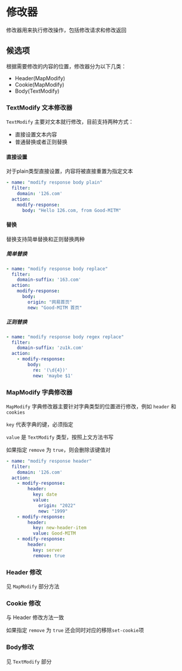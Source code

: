 # 修改器

修改器用来执行修改操作，包括修改请求和修改返回

## 候选项

根据需要修改的内容的位置，修改器分为以下几类：

- Header(MapModify)
- Cookie(MapModify)
- Body(TextModify)

### TextModify 文本修改器

`TextModify` 主要对文本就行修改，目前支持两种方式：

- 直接设置文本内容
- 普通替换或者正则替换

#### 直接设置

对于plain类型直接设置，内容将被直接重置为指定文本

```yaml
- name: "modify response body plain"
  filter:
    domain: '126.com'
  action:
    modify-response:
      body: "Hello 126.com, from Good-MITM"
```

#### 替换

替换支持简单替换和正则替换两种

##### 简单替换

```yaml
- name: "modify response body replace"
  filter:
    domain-suffix: '163.com'
  action:
    modify-response:
      body:
        origin: "网易首页"
        new: "Good-MITM 首页"
```

##### 正则替换

```yaml
- name: "modify response body regex replace"
  filter:
    domain-suffix: 'zu1k.com'
  action:
    - modify-response:
        body:
          re: '(\d{4})'
          new: 'maybe $1'

```

### MapModify 字典修改器

`MapModify` 字典修改器主要针对字典类型的位置进行修改，例如 `header` 和 `cookies`

`key` 代表字典的键，必须指定

`value` 是 `TextModify` 类型，按照上文方法书写

如果指定 `remove` 为 `true`，则会删除该键值对

```yaml
- name: "modify response header"
  filter:
    domain: '126.com'
  action:
    - modify-response:
        header:
          key: date
          value:
            origin: "2022"
            new: "1999"
    - modify-response:
        header:
          key: new-header-item
          value: Good-MITM
    - modify-response:
        header:
          key: server
          remove: true
```

### Header 修改

见 `MapModify` 部分方法

### Cookie 修改

与 Header 修改方法一致

如果指定 `remove` 为 `true` 还会同时对应的移除`set-cookie`项

### Body修改

见 `TextModify` 部分
